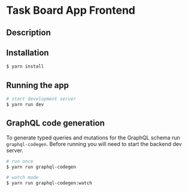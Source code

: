 # Task Board App Frontend

## Description

## Installation

```bash
$ yarn install
```

## Running the app

```bash
# start development server
$ yarn run dev
```

## GraphQL code generation

To generate typed queries and mutations for the GraphQL schema run `graphql-codegen`. Before running you will need to start the backend dev server.

```bash
# run once
$ yarn run graphql-codegen

# watch mode
$ yarn run graphql-codegen:watch
```

